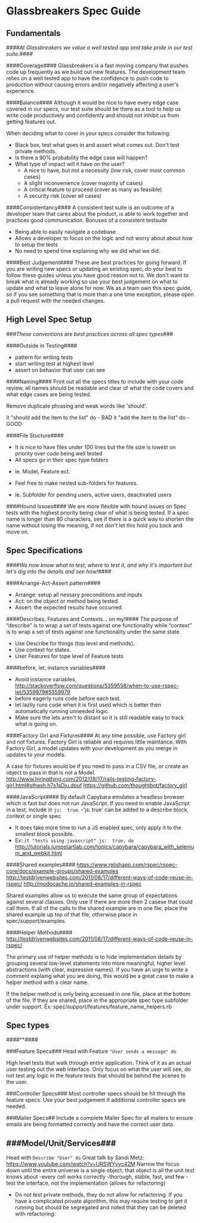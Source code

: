 Glassbreakers Spec Guide
=======

Fundamentals 
--------
####*At Glassbreakers we value a well tested app and take pride in our test suite.*####

####Coverage####
Glassbreakers is a fast moving company that pushes code up frequently as we build out new features. The development team relies on a well tested app to have the confidence to push code to production without causing errors and/or negatively affecting a user's experience.

####Balance####
Although it would be nice to have every edge case covered in our specs, our test suite should be there as a tool to help us write code productively and confidently and should not inhibit us from getting features out.

  When deciding what to cover in your specs consider the following:
  - Black box, test what goes in and assert what comes out. Don't test private methods.
  - Is there a 90% probability the edge case will happen?
  - What type of impact will it have on the user?
    - A nice to have, but not a necessity (low risk, cover most common cases)
    - A slight inconvenience (cover majority of cases)
    - A critical feature to proceed (cover as many as feasible)
    - A security risk (cover all cases)

####Consistentancy####
A consistent test suite is an outcome of a developer team that cares about the product, is able to work together and practices good communication.
Bonuses of a consistent testsuite
- Being able to easily navigate a codebase
- Allows a developer to focus on the logic and not worry about about how to setup the tests
- No need to spend time explaining why we did what we did.

####Best Judgement####
These are best practices for going forward. If you are writing new specs or updating an existing spec, do your best to follow these guides unless you have good reason not to. We don't want to break what is already working so use your best judgement on what to update and what to leave alone for now. We as a team own this spec guide, so if you see something that is more than a one time exception, please open a pull request with the needed changes.  

High Level Spec Setup
--------
###*These conventions are best practices across all spec types*###

####Outside in Testing####
  * pattern for writing tests
  * start writing test at highest level
  * assert on behavior that user can see
  
####Naming####
Print out all the specs titles to include with your code review, all names should be readable and clear of what the code covers and what edge cases are being tested.

Remove duplicate phrasing and weak words like 'should'. 

it "should add the item to the list" do - BAD
it "add the item to the list" do - GOOD
  
####File Stucture####
  - It is nice to have files under 100 lines but the file size is lowest on priority over code being well tested
  - All specs go in their spec type folders
   * ie. Model, Feature ect.
  - Feel free to make nested sub-folders for features.
   * Ie. Subfolder for pending users, active users, deactivated users

####Hound Issues####
We are more flexible with hound issues on Spec tests with the highest priority being clear of what is being tested. If a spec name is longer than 80 characters, see if there is a quick way to shorten the name without losing the meaning, if not don't let this hold you back and move on.  

Spec Specifications 
--------
####*We now know what to test, where to test it, and why it's important but let's dig into the details and see how!*####

####Arrange-Act-Assert pattern####
  * Arrange: setup all nessary preconditions and inputs
  * Act: on the object or method being tested
  * Assert: the expected results have occurred.

####Describes, Features and Contexts... on my!####
The purpose of “describe” is to wrap a set of tests against one functionality while “context” is to wrap a set of tests against one functionality under the same state. 
 * Use Describe for things (top level and methods).
 * Use context for states.
 * User Features for tope level of Feature tests


####before, let, instance variables####
 - Avoid instance variables, http://stackoverflow.com/questions/5359558/when-to-use-rspec-let/5359979#5359979 
 - before eagerly runs code before each test.
 - let lazily runs code when it is first used which is better then automatically running unneeded logic.  
 - Make sure the lets aren't to distant so it is still readable easy to track what is going on.

####Factory Girl and Fixtures####
At any time possible, use Factory girl and not fixtures. Factory Girl is reliable and requires little maintance. With Factory Girl, a model updates with your development as you merge in updates to your models.

A case for fixtures would be if you need to pass in a CSV file, or create an object to pass in that is not a Model.  
http://www.hiringthing.com/2012/08/17/rails-testing-factory-girl.html#sthash.h7s1sDju.dpuf
https://github.com/thoughtbot/factory_girl

####JavaScript####
By default Capybara emulates a headless browser which is fast but does not run JavaScript. If you need to enable JavaScript in a test, include in `js:  true`. 
-'js: true' can be added to a describe block, context or single spec
- It does take more time to run a JS enabled spec, only apply it to the smallest block possible. 
- Ex: `it "tests using javascript" js:  true, do`
http://tutorials.jumpstartlab.com/topics/capybara/capybara_with_selenium_and_webkit.html

####Shared examples####
https://www.relishapp.com/rspec/rspec-core/docs/example-groups/shared-examples
http://testdrivenwebsites.com/2011/08/17/different-ways-of-code-reuse-in-rspec/
http://modocache.io/shared-examples-in-rspec
  
Shared examples allow us to execute the same group of expectations against several classes. Only use if there are more then 2 casese that could call them. If all of the calls to the shared example are in one file, place the shared example up top of that file, otherwise place in spec/support/examples. 
  
####Helper Methods####
http://testdrivenwebsites.com/2011/08/17/different-ways-of-code-reuse-in-rspec/

The primary use of helper methods is to hide implementation details by grouping several low-level statements into more meaningful, higher level abstractions (with clear, expressive names). If you have an urge to write a comment explaing what you are doing, this would be a great case to make a helper method with a clear name. 

If the helper method is only being accessed in one file, place at the bottom of the file. If they are shared, place in the appropriate spec type subfolder under support. Ex: spec/support/features/feature_name_helpers.rb

Spec types
-------
####**####

###Feature Specs###
Head with Feature `"User sends a message" do`

High level tests that walk through entire application. Think of it as an actual user testing out the web interface. Only focus on what the user will see, do not test any logic in the feature tests that should be behind the scenes to the user. 

###Controller Specs###
Most controller specs should be hit through the feature specs. Use your best judgement if additional controller specs are needed.  

###Mailer Specs##
Include a complete Mailer Spec for all mailers to ensure emails are being formatted correctly and have the correct user data. 

###Model/Unit/Services###
-----
Head with `Describe "User" do`
Great talk by Sandi Metz: https://www.youtube.com/watch?v=URSWYvyc42M
Narrow the focus down until the entire universe is a single object, that object is all the unit test knows about
-every cell works correctly
-thorough, stable, fast, and few
-test the interface, not the implementation (allows for refactoring)
- Do not test private methods, they do not allow for refactoring. If you have a complicated private algorithm, this may require testing to get it running but should be segregated and noted that they can be deleted with refactoring. 
